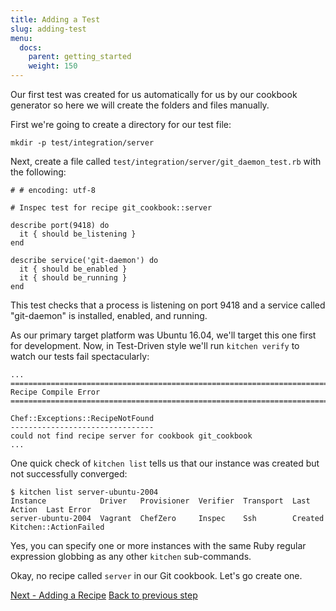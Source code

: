 ```yaml
---
title: Adding a Test
slug: adding-test
menu:
  docs:
    parent: getting_started
    weight: 150
---
```


Our first test was created for us automatically for us by our cookbook generator so here we will create the folders and files manually.

First we're going to create a directory for our test file:

~~~
mkdir -p test/integration/server
~~~

Next, create a file called `test/integration/server/git_daemon_test.rb` with the following:

~~~
# # encoding: utf-8

# Inspec test for recipe git_cookbook::server

describe port(9418) do
  it { should be_listening }
end

describe service('git-daemon') do
  it { should be_enabled }
  it { should be_running }
end
~~~

This test checks that a process is listening on port 9418 and a service called "git-daemon" is installed, enabled, and running.

As our primary target platform was Ubuntu 16.04, we'll target this one first for development. Now, in Test-Driven style we'll run `kitchen verify` to watch our tests fail spectacularly:

~~~
...
================================================================================
Recipe Compile Error
================================================================================

Chef::Exceptions::RecipeNotFound
--------------------------------
could not find recipe server for cookbook git_cookbook
...
~~~

One quick check of `kitchen list` tells us that our instance was created but not successfully converged:

~~~
$ kitchen list server-ubuntu-2004
Instance            Driver   Provisioner  Verifier  Transport  Last Action  Last Error
server-ubuntu-2004  Vagrant  ChefZero     Inspec    Ssh        Created      Kitchen::ActionFailed
~~~

Yes, you can specify one or more instances with the same Ruby regular expression globbing as any other `kitchen` sub-commands.

Okay, no recipe called `server` in our Git cookbook. Let's go create one.

<div class="sidebar--footer">
<a class="button primary-cta" href="/docs/getting-started/adding-recipe">Next - Adding a Recipe</a>
<a class="sidebar--footer--back" href="/docs/getting-started/adding-suite">Back to previous step</a>
</div>
